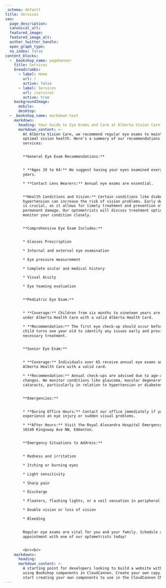 ```yaml
---
_schema: default
title: Services
seo:
  page_description:
  canonical_url:
  featured_image:
  featured_image_alt:
  author_twitter_handle:
  open_graph_type:
  no_index: false
content_blocks:
  - _bookshop_name: pagebanner
    title: Services
    breadcrumbs:
      - label: Home
        url: /
        active: false
      - label: Services
        url: /services
        active: true
    backgroundImage:
      mobile:
      desktop:
  - _bookshop_name: markdown-text
    markdown:
      heading: Your Guide to Eye Exams and Care at Alberta Vision Care
      markdown_content: >-
        At Alberta Vision Care, we recommend regular eye exams to maintain
        optimal vision health. Here’s a summary of our recommendations and
        services:


        **General Eye Exam Recommendations:**


        * **Ages 19 to 64:** We suggest having your eyes examined every two
        years.

        * **Contact Lens Wearers:** Annual eye exams are essential.


        **Health Conditions and Vision:** Certain conditions like diabetes and
        hypertension can increase the risk of vision problems. Early detection
        is crucial, as it allows for timely treatment and prevention of
        permanent damage. Our optometrists will discuss treatment options and
        monitor your condition closely.


        **Comprehensive Eye Exam Includes:**


        * Glasses Prescription

        * Internal and external eye examination

        * Eye pressure measurement

        * Complete ocular and medical history

        * Visual Acuity

        * Eye teaming evaluation


        **Pediatric Eye Exam:**


        * **Coverage:** Children from six months to nineteen years are covered
        under Alberta Health Care with a valid Alberta Health Card.

        * **Recommendation:** The first eye check-up should occur before the
        child turns one year old to identify any issues early and provide
        necessary treatment.


        **Senior Eye Exam:**


        * **Coverage:** Individuals over 65 receive annual eye exams under
        Alberta Health Care with a valid card.

        * **Recommendation:** Annual check-ups are advised due to age-related
        changes. We monitor conditions like glaucoma, macular degeneration, and
        cataracts, particularly in relation to hypertension or diabetes.


        **Emergencies:**


        * **During Office Hours:** Contact our office immediately if you
        experience an eye injury or sudden visual problems.

        * **After Hours:** Visit the Royal Alexandra Hospital Emergency Room at
        10240 Kingsway Ave NW, Edmonton.


        **Emergency Situations to Address:**


        * Redness and irritation

        * Itching or burning eyes

        * Light sensitivity

        * Sharp pain

        * Discharge

        * Floaters, flashing lights, or a veil sensation in peripheral vision

        * Double vision or loss of vision

        * Bleeding


        Regular eye exams are vital for you and your family. Schedule an
        appointment with one of our optometrists today!


        <br><br>
    markdowns:
      heading:
      markdown_content: >-
        A starting point for developers looking to build a website with Astro,
        using Bookshop components in CloudCannon. Create your own copy, and
        start creating your own components to use in the CloudCannon CMS.
---
```

